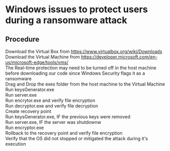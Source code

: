 # Windows issues to protect users during a ransomware attack

## Procedure
  Download the Virtual Box from https://www.virtualbox.org/wiki/Downloads <br>
  Download the Virtual Machine from https://developer.microsoft.com/en-us/microsoft-edge/tools/vms/ <br>
  The Real-time protection may need to be turned off in the host machine before downloading our code since Windows Security flags it as a ransomware <br>
  Drag and Drop the exes folder from the host machine to the Virtual Machine <br>
  Run keysGenerator.exe <br>
  Run server.exe <br>
  Run encrytor.exe and verify file encryption <br>
  Run decryptor.exe and verify file decryption <br>
  Create recovery point <br>
  Run keysGenerator.exe, IF the previous keys were removed <br>
  Run server.exe, IF the server was shutdownw <br>
  Run encryptor.exe <br> 
  Rollback to the recovery point and verify file encryption <br>
  Verify that the OS did not stopped or mitigated the attack during it's execution <br>

